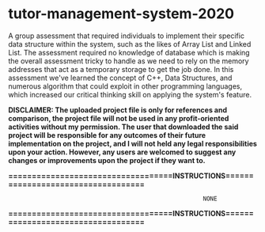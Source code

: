 # tutor-management-system-2020
A group assessment that required individuals to implement their specific data structure within the system, such as the likes of Array List and Linked List. The assessment required no knowledge of database which is making the overall assessment tricky to handle as we need to rely on the memory addresses that act as a temporary storage to get the job done. In this assessment we've learned the concept of C++, Data Structures, and numerous algorithm that could exploit in other programming languages, which increased our critical thinking skill on applying the system's feature.

**DISCLAIMER: The uploaded project file is only for references and comparison, the project file will not be used in any profit-oriented activities without my permission. The user that downloaded the said project will be responsible for any outcomes of their future implementation on the project, and I will not held any legal responsibilities upon your action. However, any users are welcomed to suggest any changes or improvements upon the project if they want to.**

**===================================INSTRUCTIONS===================================**

                                                           NONE

**===================================INSTRUCTIONS===================================**
